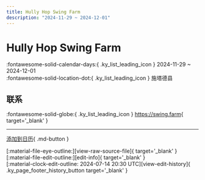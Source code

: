 ```yaml
---
title: Hully Hop Swing Farm
description: "2024-11-29 ~ 2024-12-01"
---
```


# Hully Hop Swing Farm 

:fontawesome-solid-calendar-days:{ .ky_list_leading_icon } 2024-11-29 ~ 2024-12-01  
:fontawesome-solid-location-dot:{ .ky_list_leading_icon } 施塔德县  

## 联系

:fontawesome-solid-globe:{ .ky_list_leading_icon } <https://swing.farm>{ target='_blank' }  

---

[添加到日历](https://swing.news/ics/zh-Hans/2024/de/hully-hop-swing-farm-2024.ics){ .md-button }

<div class="ky_page_footer" markdown>
<div class="ky_page_footer_trailing" markdown="span">
[:material-file-eye-outline:][view-raw-source-file]{ target='_blank' }
[:material-file-edit-outline:][edit-info]{ target='_blank' }
</div>
<div class="ky_page_footer_leading" markdown="span">
[:material-clock-edit-outline: 2024-07-14 20:30 UTC][view-edit-history]{ .ky_page_footer_history_button target='_blank' }
</div>
</div>

[view-raw-source-file]: https://github.com/swingdance/events/blob/main/2024/de/hully-hop-swing-farm-2024.json "查看原始源文件"
[edit-info]: https://github.com/swingdance/events/issues/new?assignees=&labels=update+event&projects=&template=03-update_entity.yml&title=%5B2024%2Fde%5D%20Hully%20Hop%20Swing%20Farm&region=de&year=2024&id=hully-hop-swing-farm-2024&name=Hully%20Hop%20Swing%20Farm&org_id= "编辑信息"

[view-edit-history]: https://github.com/swingdance/events/commits/main/2024/de/hully-hop-swing-farm-2024.json "查看编辑历史"
